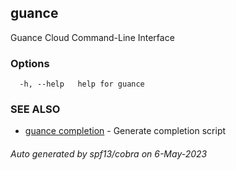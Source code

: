 ## guance

Guance Cloud Command-Line Interface

### Options

```
  -h, --help   help for guance
```

### SEE ALSO

* [guance completion](guance_completion.md)	 - Generate completion script

###### Auto generated by spf13/cobra on 6-May-2023
